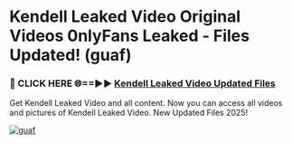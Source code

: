 # Kendell Leaked Video Original Videos 0nlyFans Leaked - Files Updated! (guaf)

<h3>🔴 CLICK HERE 🌐==►► <a href="https://tinyurl.com/ms9xzufz" rel="nofollow">Kendell Leaked Video Updated Files</a></h3>

Get Kendell Leaked Video and all content. Now you can access all videos and pictures of Kendell Leaked Video. New Updated Files 2025!

[![guaf](https://i.imgur.com/ppqm5kG.gif)](https://tinyurl.com/ms9xzufz)
